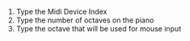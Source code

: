 1. Type the Midi Device Index
2. Type the number of octaves on the piano
3. Type the octave that will be used for mouse input